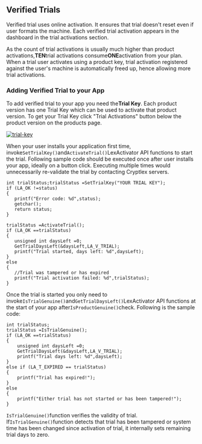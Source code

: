 ## Verified Trials

Verified trial uses online activation. It ensures that trial doesn't reset even if user formats the machine. Each verified trial activation appears in the dashboard in the trial activations section.

As the count of trial activations is usually much higher than product activations,**TEN**trial activations consume**ONE**activation from your plan. When a trial user activates using a product key, trial activation registered against the user's machine is automatically freed up, hence allowing more trial activations.

### Adding Verified Trial to your App

To add verified trial to your app you need the**Trial Key**. Each product version has one Trial Key which can be used to activate that product version. To get your Trial Key click "Trial Activations" button below the product version on the products page.

[![](https://cryptlex.com/public/img/docs/trial-key.png "trial-key")](https://cryptlex.com/public/img/docs/trial-key.png)

When your user installs your application first time, invoke`SetTrialKey()`and`ActivateTrial()`LexActivator API functions to start the trial. Following sample code should be executed once after user installs your app, ideally on a button click. Executing multiple times would unnecessarily re-validate the trial by contacting Cryptlex servers.

```
int trialStatus;trialStatus =SetTrialKey("YOUR TRIAL KEY");
if (LA_OK !=status)
{
   printf("Error code: %d",status);
   getchar();
   return status;
}

trialStatus =ActivateTrial();
if (LA_OK ==trialStatus)
{
   unsigned int daysLeft =0;
   GetTrialDaysLeft(&daysLeft,LA_V_TRIAL);
   printf("Trial started, days left: %d",daysLeft);
}
else
{
   //Trial was tampered or has expired
   printf("Trial activation failed: %d",trialStatus);
}
```

Once the trial is started you only need to invoke`IsTrialGenuine()`and`GetTrialDaysLeft()`LexActivator API functions at the start of your app after`IsProductGenuine()`check. Following is the sample code:

```
int trialStatus;
trialStatus =IsTrialGenuine();
if (LA_OK ==trialStatus)
{
    unsigned int daysLeft =0;
    GetTrialDaysLeft(&daysLeft,LA_V_TRIAL);
    printf("Trial days left: %d",daysLeft);
}
else if (LA_T_EXPIRED == trialStatus)
{
    printf("Trial has expired!");
}
else
{
    printf("Either trial has not started or has been tampered!");
}
```

`IsTrialGenuine()`function verifies the validity of trial. If`IsTrialGenuine()`function detects that trial has been tampered or system time has been changed since activation of trial, it internally sets remaining trial days to zero.

